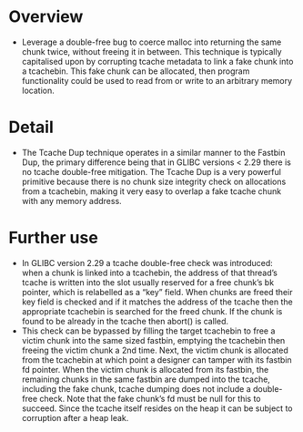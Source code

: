 # Overview 
- Leverage a double-free bug to coerce malloc into returning the same chunk twice, without freeing it in between. This technique is typically capitalised upon by corrupting tcache metadata to link a fake chunk into a tcachebin. This fake chunk can be allocated, then program functionality could be used to read from or write to an arbitrary memory location. 
# Detail 
- The Tcache Dup technique operates in a similar manner to the Fastbin Dup, the primary difference being that in GLIBC versions < 2.29 there is no tcache double-free mitigation. The Tcache Dup is a very powerful primitive because there is no chunk size integrity check on allocations from a tcachebin, making it very easy to overlap a fake tcache chunk with any memory address. 
# Further use 
- In GLIBC version 2.29 a tcache double-free check was introduced: when a chunk is linked into a tcachebin, the address of that thread’s tcache is written into the slot usually reserved for a free chunk’s bk pointer, which is relabelled as a “key” field. When chunks are freed their key field is checked and if it matches the address of the tcache then the appropriate tcachebin is searched for the freed chunk. If the chunk is found to be already in the tcache then abort() is called. 
- This check can be bypassed by filling the target tcachebin to free a victim chunk into the same sized fastbin, emptying the tcachebin then freeing the victim chunk a 2nd time. Next, the victim chunk is allocated from the tcachebin at which point a designer can tamper with its fastbin fd pointer. When the victim chunk is allocated from its fastbin, the remaining chunks in the same fastbin are dumped into the tcache, including the fake chunk, tcache dumping does not include a double-free check. Note that the fake chunk’s fd must be null for this to succeed. Since the tcache itself resides on the heap it can be subject to corruption after a heap leak. 